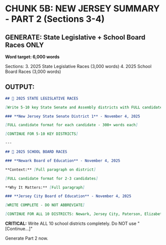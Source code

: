 # CHUNK 5B: NEW JERSEY SUMMARY - PART 2 (Sections 3-4)

## GENERATE: State Legislative + School Board Races ONLY

**Word target: 6,000 words**

Sections:
3. 2025 State Legislative Races (3,000 words)
4. 2025 School Board Races (3,000 words)

## OUTPUT:

```markdown
## 🔴 2025 STATE LEGISLATIVE RACES

[Write 5-10 key State Senate and Assembly districts with FULL candidate profiles]

### **New Jersey State Senate District 1** - November 4, 2025

[FULL candidate format for each candidate - 300+ words each]

[CONTINUE FOR 5-10 KEY DISTRICTS]

---

## 🔴 2025 SCHOOL BOARD RACES

### **Newark Board of Education** - November 4, 2025

**Context:** [Full paragraph on district]

[FULL candidate format for 2-3 candidates]

**Why It Matters:** [Full paragraph]

### **Jersey City Board of Education** - November 4, 2025

[WRITE COMPLETE - DO NOT ABBREVIATE]

[CONTINUE FOR ALL 10 DISTRICTS: Newark, Jersey City, Paterson, Elizabeth, Edison, Woodbridge, Camden, Trenton, Clifton, Passaic]
```

**CRITICAL:** Write ALL 10 school districts completely. Do NOT use "[Continue...]"

Generate Part 2 now.
